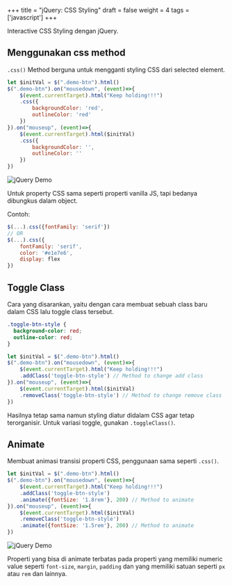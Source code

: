 +++
title = "jQuery: CSS Styling"
draft = false
weight = 4
tags = ['javascript']
+++

Interactive CSS Styling dengan jQuery.

## Menggunakan css method

`.css()` Method berguna untuk mengganti styling CSS dari selected element.

```js
let $initVal = $(".demo-btn").html()
$(".demo-btn").on("mousedown", (event)=>{
    $(event.currentTarget).html("Keep holding!!!")
    .css({
        backgroundColor: 'red',
        outlineColor: 'red'
    })
}).on("mouseup", (event)=>{
    $(event.currentTarget).html($initVal)
    .css({
        backgroundColor: '',
        outlineColor: ''
    })
})
```

![jQuery Demo](/jquery/2023-10-25-jquery-4/gif1.gif)

Untuk property CSS sama seperti properti vanilla JS, tapi bedanya dibungkus dalam object.

Contoh:
```js
$(...).css({fontFamily: 'serif'})
// OR
$(...).css({
    fontFamily: 'serif',
    color: '#e1e7e6',
    display: flex
})
```

## Toggle Class

Cara yang disarankan, yaitu dengan cara membuat sebuah class baru dalam CSS lalu toggle class tersebut.

```css
.toggle-btn-style {
  background-color: red;
  outline-color: red;
}
```
```js
let $initVal = $(".demo-btn").html()
$(".demo-btn").on("mousedown", (event)=>{
    $(event.currentTarget).html("Keep holding!!!")
    .addClass('toggle-btn-style') // Method to change add class
}).on("mouseup", (event)=>{
    $(event.currentTarget).html($initVal)
    .removeClass('toggle-btn-style') // Method to change remove class
})
```

Hasilnya tetap sama namun styling diatur didalam CSS agar tetap terorganisir. Untuk variasi toggle, gunakan `.toggleClass()`.

## Animate

Membuat animasi transisi properti CSS, penggunaan sama seperti `.css()`.
```js
let $initVal = $(".demo-btn").html()
$(".demo-btn").on("mousedown", (event)=>{
    $(event.currentTarget).html("Keep holding!!!")
    .addClass('toggle-btn-style')
    .animate({fontSize: '1.8rem'}, 200) // Method to animate
}).on("mouseup", (event)=>{
    $(event.currentTarget).html($initVal)
    .removeClass('toggle-btn-style')
    .animate({fontSize: '1.5rem'}, 200) // Method to animate
})
```

![jQuery Demo](/jquery/2023-10-25-jquery-4/gif2.gif)

Properti yang bisa di animate terbatas pada properti yang memiliki numeric value seperti `font-size`, `margin`, `padding` dan yang memiliki satuan seperti `px` atau `rem` dan lainnya.